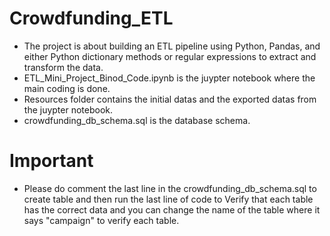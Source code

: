 # Crowdfunding_ETL
- The project is about building an ETL pipeline using Python, Pandas, and either Python dictionary methods or regular expressions 
to extract and transform the data.
- ETL_Mini_Project_Binod_Code.ipynb is the juypter notebook where the main coding is done.
- Resources folder contains the initial datas and the exported datas from the juypter notebook.
- crowdfunding_db_schema.sql is the database schema.
# Important 
- Please do comment the last line in the crowdfunding_db_schema.sql to create table and then run the last line of code to Verify
that each table has the correct data and you can change the name of the table where it says "campaign" to verify each table. 
